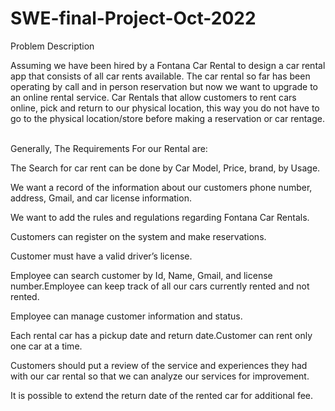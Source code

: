 # SWE-final-Project-Oct-2022

Problem Description 
 

Assuming we have been hired by a Fontana Car Rental to design a car rental app that consists of all car rents available. The car rental so far has been operating by call and in person reservation but now we want to upgrade to an online rental service. Car Rentals that allow customers to rent cars online, pick and return to our physical location, this way you do not have to go to the physical location/store before making a reservation or car rentage. 
 

Generally, The Requirements For our Rental are:

The Search for car rent can be done by Car Model, Price, brand, by Usage.

We want a record of the information about our customers phone number, address, Gmail, and car license information.

We want to add the rules and regulations regarding Fontana Car Rentals.

Customers can register on the system and make reservations.

Customer must have a valid driver’s license.

Employee can search customer by Id, Name, Gmail, and license number.Employee can keep track of all our cars currently rented and not rented.

Employee can manage customer information and status. 

Each rental car has a pickup date and return date.Customer can rent only one car at a time.

Customers should put a review of the service and experiences they had with our car rental so that we can analyze our services for improvement. 

It is possible to extend the return date of the rented car for additional fee. 
